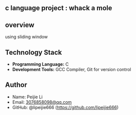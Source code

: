 ## c language project : whack a mole

## overview 
using sliding window 

## Technology Stack
- **Programming Language:** C
- **Development Tools:** GCC Compiler, Git for version control

 
## Author
- Name: Peijie Li
- Email: 3076858098@qq.com
- GitHub: @lipeijie666 (https://github.com/lipeijie666)

